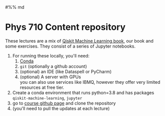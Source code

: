 #%% md
# Phys 710 Content repository
These lectures are a mix of [Qiskit Machine Learning book](), our book and some exercises. 
They consist of a series of Jupyter notebooks. 

1. For running these locally, you'll need: 
   1. [Conda](https://conda.io/projects/conda/en/latest/user-guide/install/index.html)
   2. `git` (optionally a github account) 
   3. (optional) an IDE (like Dataspell or PyCharm)
   4. (optional) A server with GPUs  
   you can also use services like IBMQ, however they offer very limited resources at free tier.  
2. Create a conda environment that runs python=3.8 and has packages `qiskit-machine-learning`, `jupyter` 
3. go to [course github page](https://github.com/osbama/Phys710) and clone the repository 
4. (you'll need to pull the updates at each lecture)  